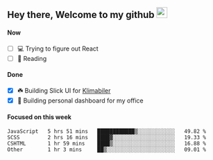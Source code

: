 ## Hey there, Welcome to my github <img src="https://media.giphy.com/media/hvRJCLFzcasrR4ia7z/giphy.gif" width="25px">

#### Now
- [ ] 💻 Trying to figure out React
- [ ] 📕 Reading

#### Done
- [x] ☘️ Building Slick UI for [Klimabiler](https://klimabiler.dk)
- [x] 🚀 Building personal dashboard for my office
 
 #### Focused on this week
<!--START_SECTION:waka-->

```text
JavaScript   5 hrs 51 mins   ████████████▒░░░░░░░░░░░░   49.82 %
SCSS         2 hrs 16 mins   ████▓░░░░░░░░░░░░░░░░░░░░   19.33 %
CSHTML       1 hr 59 mins    ████▒░░░░░░░░░░░░░░░░░░░░   16.88 %
Other        1 hr 3 mins     ██▒░░░░░░░░░░░░░░░░░░░░░░   09.01 %
```

<!--END_SECTION:waka-->

